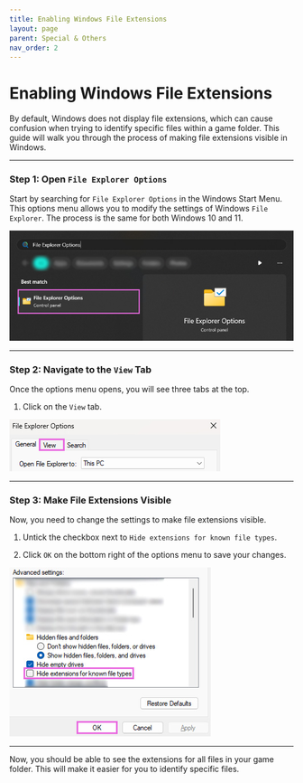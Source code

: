 ```yaml
---
title: Enabling Windows File Extensions
layout: page
parent: Special & Others
nav_order: 2
---
```


# Enabling Windows File Extensions

By default, Windows does not display file extensions, which can cause confusion when trying to identify specific files within a game folder. This guide will walk you through the process of making file extensions visible in Windows.

---

### Step 1: Open `File Explorer Options`

Start by searching for `File Explorer Options` in the Windows Start Menu. This options menu allows you to modify the settings of Windows `File Explorer`. The process is the same for both Windows 10 and 11.

  ![Start Menu Search Image](./images/enabling_windows_file_extensions/file_explorer_options_start_menu.jpg)

---

### Step 2: Navigate to the `View` Tab

Once the options menu opens, you will see three tabs at the top. 

1. Click on the `View` tab.

  ![File Options View Tab Image](./images/enabling_windows_file_extensions/file_explorer_options_view_tab.jpg)

---

### Step 3: Make File Extensions Visible

Now, you need to change the settings to make file extensions visible.

1. Untick the checkbox next to `Hide extensions for known file types`.

2. Click `OK` on the bottom right of the options menu to save your changes.

  ![File Options Untick Option Image](./images/enabling_windows_file_extensions/file_explorer_options_remove_tick.jpg)

---

Now, you should be able to see the extensions for all files in your game folder. This will make it easier for you to identify specific files.
